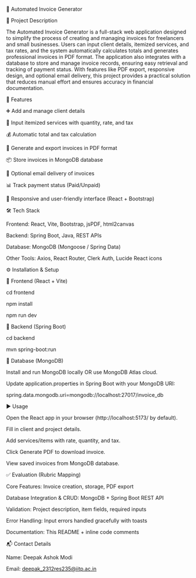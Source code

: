 📄 Automated Invoice Generator

📌 Project Description

The Automated Invoice Generator is a full-stack web application designed to simplify the process of creating and managing invoices for freelancers and small businesses. Users can input client details, itemized services, and tax rates, and the system automatically calculates totals and generates professional invoices in PDF format. The application also integrates with a database to store and manage invoice records, ensuring easy retrieval and tracking of payment status. With features like PDF export, responsive design, and optional email delivery, this project provides a practical solution that reduces manual effort and ensures accuracy in financial documentation.

🚀 Features

➕ Add and manage client details

📝 Input itemized services with quantity, rate, and tax

💰 Automatic total and tax calculation

📄 Generate and export invoices in PDF format

📦 Store invoices in MongoDB database

📧 Optional email delivery of invoices

📊 Track payment status (Paid/Unpaid)

🎨 Responsive and user-friendly interface (React + Bootstrap)

🛠 Tech Stack

Frontend: React, Vite, Bootstrap, jsPDF, html2canvas

Backend: Spring Boot, Java, REST APIs

Database: MongoDB (Mongoose / Spring Data)

Other Tools: Axios, React Router, Clerk Auth, Lucide React icons

⚙️ Installation & Setup

🔹 Frontend (React + Vite)

cd frontend

npm install

npm run dev

🔹 Backend (Spring Boot)

cd backend

mvn spring-boot:run

🔹 Database (MongoDB)

Install and run MongoDB locally OR use MongoDB Atlas cloud.

Update application.properties in Spring Boot with your MongoDB URI:

spring.data.mongodb.uri=mongodb://localhost:27017/invoice_db

▶️ Usage

Open the React app in your browser (http://localhost:5173/ by default).

Fill in client and project details.

Add services/items with rate, quantity, and tax.

Click Generate PDF to download invoice.

View saved invoices from MongoDB database.

✅ Evaluation (Rubric Mapping)

Core Features: Invoice creation, storage, PDF export

Database Integration & CRUD: MongoDB + Spring Boot REST API

Validation: Project description, item fields, required inputs

Error Handling: Input errors handled gracefully with toasts

Documentation: This README + inline code comments

📬 Contact Details

Name: Deepak Ashok Modi

Email: deepak_2312res235@iitp.ac.in